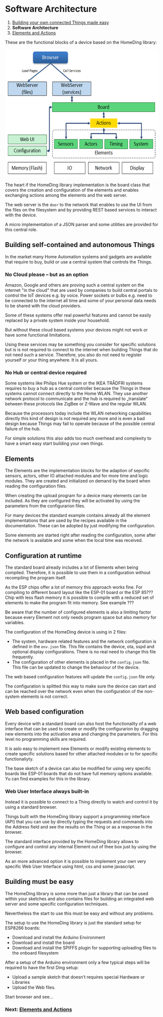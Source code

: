 # Software Architecture

1. [Building your own connected Things made easy](/concepts/paper01)
2. **Software Architecture**
3. [Elements and Actions](/concepts/paper03)

These are the functional blocks of a device based on the HomeDing library:

<img src="concepts/architectureblocks.png" alt="drawing" style="width:600px;height:420px"/>

The heart if the HomeDing library implementation is the board class that covers the creation and configuration of the elements and enables exchanging actions among the elements and the web server.

The web server is the `door` to the network that enables to use the UI from the files on the filesystem and by providing REST based services to interact with the device.  

A micro implementation of a JSON parser and some utilities are provided for this central role.

## Building self-contained and autonomous Things

In the market many Home Automation systems and gadgets are available that require to buy, build or use a central system that controls the Things.

### No Cloud please – but as an option

Amazon, Google and others are proving such a central system on the internet "in the cloud" that are used by companies to build central portals to control the IoT devices e.g. by voice.
Power sockets or bulbs e.g. need to be connected to the internet all time and some of your personal data needs to be shared with the cloud providers.

Some of these systems offer real powerful features and cannot be easily replaced by a private system inside your household.

But without these cloud based systems your devices might not work or have some functional limitations.

Using these services may be something you consider for specific solutions but is is not required to connect to the internet when building Things that do not need such a service.
Therefore, you also do not need to register yourself or your thing anywhere. It is all yours.

### No Hub or central device required

Some systems like Philips Hue system or the IKEA TRÅDFRI systems requires to buy a hub as a central controller because the Things in these systems cannot connect directly to the Home WLAN. They use another network protocol to communicate and the hub is required to „translate“ between these protocols like ZigBee or Z-Wave and the regular WLAN.

Because the processors today include the WLAN networking capabilities directly this kind of design is not required any more and is even a bad design because Things may fail to operate because of the possible central failure of the hub.

For simple solutions this also adds too much overhead and complexity to have a smart easy start building your own things.

## Elements 

The Elements are the implementation blocks for the adaption of sepcific sensors, actors, other IO attached modules and for more time and logic modules. They are created and initialized on demand by the board when reading the configuration files.

When creating the upload program for a device many elements can be included. As they are configured they will be activated by using the parameters from the configurarion files.

For many devices the standard example contains already all the element implementations that are used by the recipes available in the documentation. These can be adopted by just modifying the configuration.

Some elements are started right after reading the configuration, some after the network is available and some when the local time was received.


## Configuration at runtime

The standard board already includes a lot of Elements when being compiled. Therefore, it is possible to use them in a configuration without recompiling the program itself.

As the ESP chips offer a lot of memory this approach works fine. For compiling to different board layout like the ESP-01 board or the ESP 85??? Chip with less flash memory it is possible to compile with a reduced set of elements to make the program fit into memory. See example ???

Be aware that the number of configured elements is also a limiting factor because every Element not only needs program space but also memory for variables.

The configuration of the HomeDing device is using in 2 files:

* The system, hardware related features and the network configuration is defined in the `env.json` file. This file contains the device, ota, sspd and optional display configurations. There is no real need to change this file frequently.
* The configuration of other elements is  placed in the `config.json` file. This file can be updated to change the behaviour of the device.

The web based configuration features will update the `config.json` file only.

The configuration is splitted this way to make sure the device can start and can be reached over the network even when the configuration of the non-system elements is not correct.


## Web based configuration

Every device with a standard board can also host the functionality of a web interface that can be used to create or modify the configurarion by dragging new elements into the activation area and changing the parameters.
For this level no programming skills are required.  

It is aslo easy to implement new Elements or modify existing elements to create specific solutions based for other attached modules or to for specific functionaliyty.

The base sketch of a device can also be modified for using very specific boards like ESP-01 boards that do not have full memory options available. Yu can find examples for this in the library.

### Web User Interface always built-in

Instead it is possible to connect to a Thing directly to watch and control it by using a standard browser.

Things built with the HomeDing library support a programming interface (API) that you can use by directly typing the requests and commands into the Address field and see the results on the Thing or as a response in the browser.

The standard interface provided by the HomeDing library allows to configure and control any internal Element out of thee box just by using the browser.

As an more advanced option it is possible to implement your own very specific Web User Interface using html, css and some javascript.

## Building must be easy

The HomeDing library is some more than just a library that can be used within your sketches and also contains files for building an integrated web server and some specific configuration techniques.

Nevertheless the start to use this must be easy and without any problems.

The setup to use the HomeDing library is just the standard setup for ESP8266 boards:

* Download and install the Arduino Environment
* Download and install the board
* Download and install the SPIFFS plugin for supporting uploading files to the onboard filesystem

After a setup of the Arduino environment only a few typical steps will be required to have the first Ding setup:

* Upload a sample sketch that doesn’t requires special Hardware or Libraries
* Upload the Web files.

Start browser and see...

### Next: [Elements and Actions](/concepts/paper03)